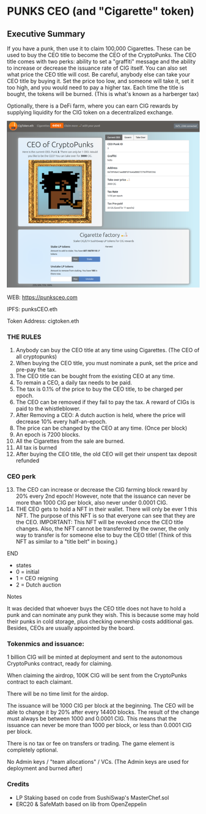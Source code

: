 # PUNKS CEO (and "Cigarette" token)

## Executive Summary
                                           
If you have a punk, then use it to claim 100,000 Cigarettes. These can be used to buy the CEO title to become the CEO of the CryptoPunks. The CEO title comes with two perks: ability to set a "graffiti" message and the ability to increase or decrease the issuance rate of CIG itself. You can also set what price the CEO title will cost. Be careful, anybody else can take your CEO title by buying it. Set the price too low, and someone will take it, set it too high, and you would need to pay a higher tax. Each time the title is bought, the tokens will be burned. (This is what's known as a harberger tax)

Optionally, there is a DeFi farm, where you can earn CIG rewards by supplying liquidity for the CIG token on a decentralized exchange.

![Preview](cig-preview.png)

WEB: https://punksceo.com

IPFS: punksCEO.eth

Token Address: cigtoken.eth

### THE RULES

1. Anybody can buy the CEO title at any time using Cigarettes. (The CEO of all cryptopunks)
2. When buying the CEO title, you must nominate a punk, set the price and pre-pay the tax.
3. The CEO title can be bought from the existing CEO at any time.
4. To remain a CEO, a daily tax needs to be paid.
5. The tax is 0.1% of the price to buy the CEO title, to be charged per epoch.
6. The CEO can be removed if they fail to pay the tax. A reward of CIGs is paid to the whistleblower.
7. After Removing a CEO: A dutch auction is held, where the price will decrease 10% every half-an-epoch.
8. The price can be changed by the CEO at any time. (Once per block)
9. An epoch is 7200 blocks.
10. All the Cigarettes from the sale are burned.
11. All tax is burned
12. After buying the CEO title, the old CEO will get their unspent tax deposit refunded

### CEO perk

13. The CEO can increase or decrease the CIG farming block reward by 20% every 2nd epoch!
However, note that the issuance can never be more than 1000 CIG per block, also never under 0.0001 CIG.
14. THE CEO gets to hold a NFT in their wallet. There will only be ever 1 this NFT.
The purpose of this NFT is so that everyone can see that they are the CEO.
IMPORTANT: This NFT will be revoked once the CEO title changes.
Also, the NFT cannot be transferred by the owner, the only way to transfer is for someone else to buy the CEO title! (Think of this NFT as similar to a "title belt" in boxing.)

END

* states
* 0 = initial
* 1 = CEO reigning
* 2 = Dutch auction

Notes

It was decided that whoever buys the CEO title does not have to hold a punk and can nominate any punk they wish.
This is because some may hold their punks in cold storage, plus checking ownership costs additional gas.
Besides, CEOs are usually appointed by the board.

### Tokenmics and issuance: 

1 billion CIG will be minted at deployment and sent to the autonomous CryptoPunks contract, ready for claiming.

When claiming the airdrop, 100K CIG will be sent from the CryptoPunks contract to each claimant.

There will be no time limit for the airdop.

The issuance will be 1000 CIG per block at the beginning. The CEO will be able to change it by 20% after
every 14400 blocks. The result of the change must always be between 1000 and 0.0001 CIG. This means
that the issuance can never be more than 1000 per block, or less than 0.0001 CIG per block.

There is no tax or fee on transfers or trading. The game element is completely optional.

No Admin keys / "team allocations" / VCs. (The Admin keys are used for deployment and burned after)

### Credits
- LP Staking based on code from SushiSwap's MasterChef.sol
- ERC20 & SafeMath based on lib from OpenZeppelin 
